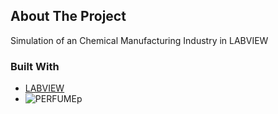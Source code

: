 <!-- ABOUT THE PROJECT -->
## About The Project

Simulation of an Chemical Manufacturing Industry in LABVIEW

### Built With
* [LABVIEW](https://www.ni.com/en-in/shop/labview.html)
* ![PERFUMEp](https://user-images.githubusercontent.com/23334099/151531110-bb615dc2-27c5-4da9-9de1-f203bcc342d7.png)
